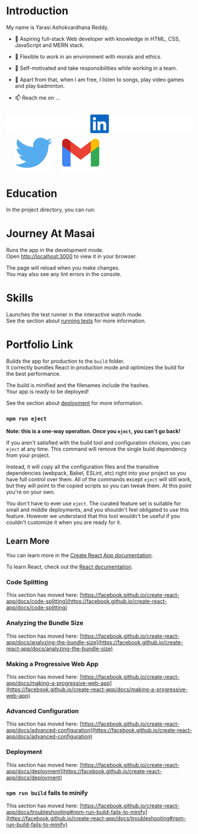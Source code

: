 # Introduction
My name is Yarasi Ashokvardhana Reddy. 

- 🌱 Aspiring full-stack Web developer with knowledge in
  HTML, CSS, JavaScript and MERN stack.

- 👀 Flexible to work
  in an environment with morals and ethics.

- 💞️ Self-motivated
  and take responsibilities while working in a team.

- 👀 Apart from that, when I am free, I listen to songs, play video    games and play badminton.

- 📫 Reach me on ...

<!-- linkdin -->
  &nbsp; &nbsp; &nbsp; &nbsp; &nbsp; &nbsp; [![An old rock in the desert](./src/Components/portfolioImages/linkedin-icon.svg "Shiprock, New Mexico by Beau Rogers")](https://www.linkedin.com/in/yarasi-ashokvardhana-reddy-33b560122/) &nbsp; &nbsp; &nbsp;  [![An old rock in the desert](./src/Components/portfolioImages/twitter.svg "Shiprock, New Mexico by Beau Rogers")](https://twitter.com/yavreddy1995)  &nbsp; &nbsp; &nbsp; [![An old rock in the desert](./src/Components/portfolioImages/gmail.svg "Shiprock, New Mexico by Beau Rogers")](https://accounts.google.com/signin/v2/identifier?service=accountsettings&continue=https%3A%2F%2Fmyaccount.google.com%2F%3Futm_source%3Dsign_in_no_continue%26pli%3D1&ec=GAlAwAE&flowName=GlifWebSignIn&flowEntry=AddSession)

# Education

In the project directory, you can run:

# Journey At Masai

Runs the app in the development mode.\
Open [http://localhost:3000](http://localhost:3000) to view it in your browser.

The page will reload when you make changes.\
You may also see any lint errors in the console.

# Skills

Launches the test runner in the interactive watch mode.\
See the section about [running tests](https://facebook.github.io/create-react-app/docs/running-tests) for more information.

# Portfolio Link

Builds the app for production to the `build` folder.\
It correctly bundles React in production mode and optimizes the build for the best performance.

The build is minified and the filenames include the hashes.\
Your app is ready to be deployed!

See the section about [deployment](https://facebook.github.io/create-react-app/docs/deployment) for more information.

### `npm run eject`

**Note: this is a one-way operation. Once you `eject`, you can't go back!**

If you aren't satisfied with the build tool and configuration choices, you can `eject` at any time. This command will remove the single build dependency from your project.

Instead, it will copy all the configuration files and the transitive dependencies (webpack, Babel, ESLint, etc) right into your project so you have full control over them. All of the commands except `eject` will still work, but they will point to the copied scripts so you can tweak them. At this point you're on your own.

You don't have to ever use `eject`. The curated feature set is suitable for small and middle deployments, and you shouldn't feel obligated to use this feature. However we understand that this tool wouldn't be useful if you couldn't customize it when you are ready for it.

## Learn More

You can learn more in the [Create React App documentation](https://facebook.github.io/create-react-app/docs/getting-started).

To learn React, check out the [React documentation](https://reactjs.org/).

### Code Splitting

This section has moved here: [https://facebook.github.io/create-react-app/docs/code-splitting](https://facebook.github.io/create-react-app/docs/code-splitting)

### Analyzing the Bundle Size

This section has moved here: [https://facebook.github.io/create-react-app/docs/analyzing-the-bundle-size](https://facebook.github.io/create-react-app/docs/analyzing-the-bundle-size)

### Making a Progressive Web App

This section has moved here: [https://facebook.github.io/create-react-app/docs/making-a-progressive-web-app](https://facebook.github.io/create-react-app/docs/making-a-progressive-web-app)

### Advanced Configuration

This section has moved here: [https://facebook.github.io/create-react-app/docs/advanced-configuration](https://facebook.github.io/create-react-app/docs/advanced-configuration)

### Deployment

This section has moved here: [https://facebook.github.io/create-react-app/docs/deployment](https://facebook.github.io/create-react-app/docs/deployment)

### `npm run build` fails to minify

This section has moved here: [https://facebook.github.io/create-react-app/docs/troubleshooting#npm-run-build-fails-to-minify](https://facebook.github.io/create-react-app/docs/troubleshooting#npm-run-build-fails-to-minify)
